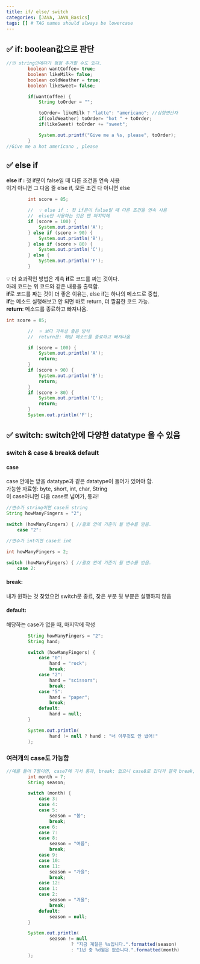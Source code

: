 ```yaml
---
title: if/ else/ switch
categories: [JAVA, JAVA_Basics]
tags: [] # TAG names should always be lowercase
---
```


## ✅ if: boolean값으로 판단

```java
//빈 string안에다가 점점 추가할 수도 있다.
        boolean wantCoffee= true;
        boolean likeMilk= false;
        boolean coldWeather = true;
        boolean likeSweet= false;

        if(wantCoffee) {
            String toOrder = "";

            toOrder= likeMilk ? "latte": "americano"; //삼항연산자
            if(coldWeather) toOrder= "hot " + toOrder;
            if(likeSweet) toOrder += "sweet";

            System.out.printf("Give me a %s, please", toOrder);
        }
//Give me a hot americano , please
```

## ✅ else if

**else if :** 첫 if문이 false일 때 다른 조건을 연속 사용 <br>
이거 아니면 그 다음 줄 else if, 모든 조건 다 아니면 else <br>

```java
		int score = 85;

        //  💡 else if : 첫 if문이 false일 때 다른 조건을 연속 사용
        //  else만 사용하는 것은 맨 마지막에
        if (score = 100) {
            System.out.println('A');
        } else if (score > 90) {
            System.out.println('B');
        } else if (score > 80) {
            System.out.println('C');
        } else {
            System.out.println('F');
        }

```

💡 더 효과적인 방법은 계속 **if**로 코드를 짜는 것이다. <br>
아래 코드는 위 코드와 같은 내용을 출력함. <br>
**if**로 코드를 짜는 것이 더 좋은 이유는, else if는 하나의 메소드로 중첩, <br>
**if**는 메소드 실행해보고 안 되면 바로 return, 더 깔끔한 코드 가능. <br>
**return**: 메소드를 종료하고 빠져나옴. <br>

```java
int score = 85;

        //  ⭐ 보다 가독성 좋은 방식
        //  return문: 해당 메소드를 종료하고 빠져나옴

        if (score = 100) {
            System.out.println('A');
            return;
        }
        if (score > 90) {
            System.out.println('B');
            return;
        }
        if (score > 80) {
            System.out.println('C');
            return;
        }
        System.out.println('F');

```

## ✅ switch: switch안에 다양한 datatype 올 수 있음

### switch & case & break& default

#### **case**

case 안에는 받을 datatype과 같은 datatype이 들어가 있어야 함. <br>
가능한 자료형: byte, short, int, char, String <br>
이 case아니면 다음 case로 넘어가, 통과! <br>

```java
//변수가 string이면 case도 string
String howManyFingers = "2";

switch (howManyFingers) { //괄호 안에 기준이 될 변수를 받음.
    case "2":

//변수가 int이면 case도 int

int howManyFingers = 2;

switch (howManyFingers) { //괄호 안에 기준이 될 변수를 받음.
    case 2:

```

#### **break:**

내가 원하는 것 찾았으면 switch문 종료, 찾은 부분 뒷 부분은 실행하지 않음 <br>

#### **default:**

해당하는 case가 없을 때, 마지막에 작성 <br>

```java
        String howManyFingers = "2";
        String hand;

        switch (howManyFingers) {
            case "0":
                hand = "rock";
                break;
            case "2":
                hand = "scissors";
                break;
            case "5":
                hand = "paper";
                break;
            default:
                hand = null;
        }

        System.out.println(
                hand != null ? hand : "너 아무것도 안 냈어!"
        );
```

### 여러개의 case도 가능함

```java
//예를 들어 7월이면, case7에 가서 통과, break; 없으니 case8로 갔다가 결국 break, 여름이 됨.
        int month = 7;
        String season;

        switch (month) {
            case 3:
            case 4:
            case 5:
                season = "봄";
                break;
            case 6:
            case 7:
            case 8:
                season = "여름";
                break;
            case 9:
            case 10:
            case 11:
                season = "가을";
                break;
            case 12:
            case 1:
            case 2:
                season = "겨울";
                break;
            default:
                season = null;
        }

        System.out.println(
                season != null
                        ? "지금 계절은 %s입니다.".formatted(season)
                        : "1년 중 %d월은 없습니다.".formatted(month)
        );
```
